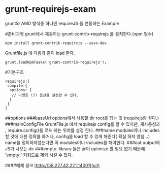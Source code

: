 # grunt-requirejs-exam
grunt와 AMD 방식중 하나인 requireJS 를 연동하는 Example
 
#준비과정
grunt에서 제공하는 grunt-contrib-requirejs 를 설치한다.(npm 필수)

    npm install grunt-contrib-requirejs --save-dev

Gruntfile.js 에 다음과 같이 load 한다.

    grunt.loadNpmTasks('grunt-contrib-requirejs');

#기본구조

    requirejs:{
     compile:{
      options: {
       // 다양한 (?) 옵션을 설정할 수 있다.
      }
     }
    }

##options
###baseUrl
options에서 사용할 dir root를 잡는 것 (requirejs랑 같다.)
###mainConfigFile
GruntFile.js 에서 requirejs config를 할 수 있지만, 재사용성과 , require.config()를 로드 하는 위치를 설정 한다.
###name
modules이나 includes할 것에 대한 정의를 하거나, config를 load 할 수 있게 해준다( 확실 하지 않음...)
name을 정의하지않는다면 꼭 modules이나 includes를 해야한다.
###out
output의 JS가 나오는 dir
###empty:
library 들은 굳이 optimize 할 필요 없기 때문에 'empty:' 키워드로 제외 시킬 수 있다.


####예제 링크 
[http://58.227.42.221:14001](url)
